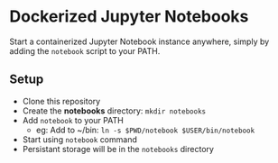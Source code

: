 # Dockerized Jupyter Notebooks

Start a containerized Jupyter Notebook instance anywhere, simply by adding the `notebook` script to your PATH.

## Setup

- Clone this repository
- Create the **notebooks** directory: `mkdir notebooks`
- Add `notebook` to your PATH
    - eg: Add to ~/bin: `ln -s $PWD/notebook $USER/bin/notebook`
- Start using `notebook` command
- Persistant storage will be in the `notebooks` directory